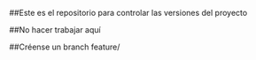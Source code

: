 ##Este es el repositorio para controlar las versiones del proyecto

##No hacer trabajar aquí

##Créense un branch feature/<whatever you want>